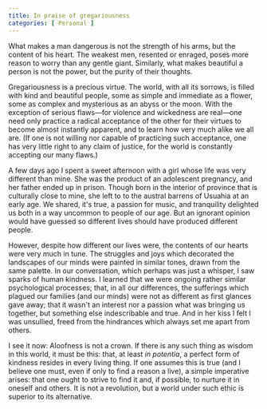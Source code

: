 ```yaml
---
title: In praise of gregariousness
categories: [ Personal ]
---
```


What makes a man dangerous is not the strength of his arms, but the content of
his heart. The weakest men, resented or enraged, poses more reason to worry
than any gentle giant. Similarly, what makes beautiful a person is not the
power, but the purity of their thoughts. 

Gregariousness is a precious virtue. The world, with all its sorrows, is filled
with kind and beautiful people, some as simple and immediate as a flower, some
as complex and mysterious as an abyss or the moon. With the exception of
serious flaws—for violence and wickedness are real—one need only practice a
radical acceptance of the other for their virtues to become almost instantly
apparent, and to learn how very much alike we all are. (If one is not willing
nor capable of practicing such acceptance, one has very little right to any
claim of justice, for the world is constantly accepting our many flaws.)

A few days ago I spent a sweet afternoon with a girl whose life was very
different than mine. She was the product of an adolescent pregnancy, and her
father ended up in prison. Though born in the interior of province that is
culturally close to mine, she left to to the austral barrens of Usuahia at an
early age. We shared, it's true, a passion for music, and tranquility delighted
us both in a way uncommon to people of our age. But an ignorant opinion would 
have guessed so different lives should have produced different people.

However, despite how different our lives were, the contents of our hearts were
very much in tune. The struggles and joys which decorated the landscapes of our
minds were painted in similar tones, drawn from the same palette. In our
conversation, which perhaps was just a whisper, I saw sparks of human kindness.
I learned that we were ongoing rather similar psychological processes; that, in
all our differences, the sufferings which plagued our families (and our minds)
were not as different as first glances gave away; that it wasn't an interest
nor a passion what was bringing us together, but something else indescribable
and true. And in her kiss I felt I was unsullied, freed from the hindrances
which always set me apart from others.

I see it now: Aloofness is not a crown. If there is any such thing as wisdom in
this world, it must be this: that, at least *in potentia*, a perfect form of
kindness resides in every living thing. If one assumes this is true (and I
believe one must, even if only to find a reason a live), a simple imperative
arises: that one ought to strive to find it and, if possible, to nurture it in
oneself and others. It is not a revolution, but a world under such ethic is
superior to its alternative.



